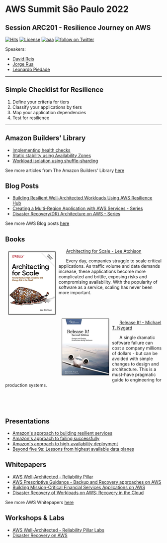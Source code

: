 # AWS Summit São Paulo 2022
## Session ARC201 - Resilience Journey on AWS

[![Hits](https://hits.seeyoufarm.com/api/count/incr/badge.svg?url=https%3A%2F%2Fgithub.com%2Flpiedade%2Faws-summit-sp-arc201&count_bg=%2379C83D&title_bg=%23555555&icon=&icon_color=%23E7E7E7)](https://github.com/lpiedade/aws-summit-sp-arc201)
[![License](https://img.shields.io/github/license/lpiedade/aws-summit-sp-arc201?title_bg=%23555555&icon=&icon_color=%23E7E7E7)](./LICENSE)
[![aaa](https://img.shields.io/badge/aws-summit%202022-yellow)](https://aws.amazon.com/pt/events/summits/sao-paulo/)
<a href="https://twitter.com/intent/follow?screen_name=leo_ap">
    <img src="https://img.shields.io/twitter/follow/leo_ap?style=social&logo=twitter" alt="follow on Twitter"></a>


Speakers:

* [David Reis](https://www.linkedin.com/in/davidreisjr)
* [Jorge Rua](https://www.linkedin.com/in/jorgerua)
* [Leonardo Piedade](https://www.linkedin.com/in/leoap)

---
## Simple Checklist for Resilience

1. Define your criteria for tiers
2. Classify your applications by tiers
3. Map your application dependencies 
4. Test for resilience


---
## Amazon Builders' Library
* [Implementing health checks](https://aws.amazon.com/builders-library/implementing-health-checks/)
* [Static stability using Availability Zones](https://aws.amazon.com/builders-library/static-stability-using-availability-zones/)
* [Workload isolation using shuffle-sharding](https://aws.amazon.com/builders-library/workload-isolation-using-shuffle-sharding/)


See more articles from The Amazon Builders' Library [here](https://aws.amazon.com/builders-library/)


## Blog Posts
* [Building Resilient Well-Architected Workloads Using AWS Resilience Hub](https://aws.amazon.com/blogs/architecture/building-resilient-well-architected-workloads-using-aws-resilience-hub/)
* [Creating a Multi-Region Application with AWS Services - Series](https://aws.amazon.com/blogs/architecture/creating-a-multi-region-application-with-aws-services-part-1-compute-and-security/)
* [Disaster Recovery(DR) Architecture on AWS - Series](https://aws.amazon.com/blogs/architecture/disaster-recovery-dr-architecture-on-aws-part-i-strategies-for-recovery-in-the-cloud/)

See more AWS Blog posts [here](https://aws.amazon.com/blogs/)


## Books

<img align="left" width="150" height="200" src="images/book_architecting_for_scale.jpg" style="margin:10px 10px 10px 10px; border: 1px solid black;">

&nbsp; &nbsp; &nbsp; [Architecting for Scale - Lee Atchison](https://www.amazon.com/Architecting-Scale-Maintain-Availability-Manage/dp/1492057177/)

&nbsp; &nbsp; &nbsp; Every day, companies struggle to scale critical applications. As traffic volume and data demands increase, these applications become more complicated and brittle, exposing risks and compromising availability. With the popularity of software as a service, scaling has never been more important.

<br>
<br>
<br>

<img align="left" width="150" height="180" src="images/book_release_it.jpg" style="margin:10px 10px 10px 10px; border: 1px solid black;">

&nbsp; &nbsp; &nbsp; [Release It! - Michael T. Nygard](https://www.amazon.com/Release-Design-Deploy-Production-Ready-Software/dp/1680502395/)

&nbsp; &nbsp; &nbsp; A single dramatic software failure can cost a company millions of dollars - but can be avoided with simple changes to design and architecture. This is a must-have pragmatic guide to engineering for production systems.

<br>
<br>
<br>

## Presentations
* [Amazon's approach to building resilient services](https://www.youtube.com/watch?v=KLxwhsJuZ44)
* [Amazon's approach to failing successfully](https://www.youtube.com/watch?v=yQiRli2ZPxU)
* [Amazon's approach to high-availability deployment](https://youtube.com/watch?v=bCgD2bX1LI4)
* [Beyond five 9s: Lessons from highest available data planes](https://www.youtube.com/watch?v=2L1S0zfnIzo)

## Whitepapers

* [AWS Well-Architected - Reliability Pillar](https://docs.aws.amazon.com/wellarchitected/latest/reliability-pillar/welcome.html)
* [AWS Prescriptive Guidance - Backup and Recovery approaches on AWS](https://docs.aws.amazon.com/prescriptive-guidance/latest/backup-recovery/backup-recovery.pdf)
* [Building Mission-Critical Financial Services Applications on AWS](https://d1.awsstatic.com/Industries/Financial%20Services/Overview/Resilient%20Applications%20on%20AWS%20for%20Financial%20Services.pdf)
* [Disaster Recovery of Workloads on AWS: Recovery in the Cloud](https://docs.aws.amazon.com/prescriptive-guidance/latest/backup-recovery/backup-recovery.pdf)

See more AWS Whitepapers [here](https://aws.amazon.com/whitepapers/)


## Workshops & Labs
* [AWS Well-Architected - Reliability Pillar Labs](https://www.wellarchitectedlabs.com/reliability/)
* [Disaster Recovery on AWS](https://disaster-recovery.workshop.aws/)
